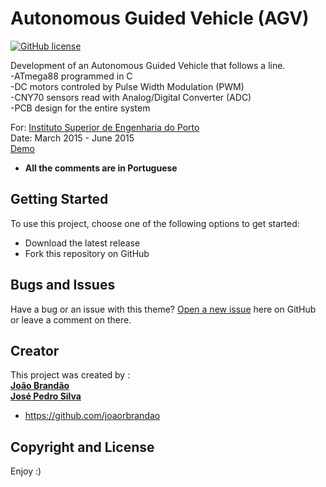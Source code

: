 # Autonomous Guided Vehicle (AGV)

[![GitHub license](https://img.shields.io/github/license/joaorbrandao/AGV.svg)](https://github.com/joaorbrandao/AGV/blob/master/LICENSE)

Development of an Autonomous Guided Vehicle that follows a line. <br>
-ATmega88 programmed in C <br>
-DC motors controled by Pulse Width Modulation (PWM) <br>
-CNY70 sensors read with Analog/Digital Converter (ADC) <br>
-PCB design for the entire system

For: [Instituto Superior de Engenharia do Porto](www.isep.ipp.pt)  
Date: March 2015 - June 2015 <br>
[Demo](https://youtu.be/-_XiPSVJOJc)

* **All the comments are in Portuguese**

## Getting Started

To use this project, choose one of the following options to get started:
* Download the latest release
* Fork this repository on GitHub

## Bugs and Issues

Have a bug or an issue with this theme? [Open a new issue](https://github.com/joaorbrandao/AGV/issues) here on GitHub or leave a comment on there.

## Creator

This project was created by :<br>
[**João Brandão**](https://joaorbrandao.github.io) <br>
[**José Pedro Silva**](https://pt.linkedin.com/in/josepedroasilva/en)

* https://github.com/joaorbrandao

## Copyright and License

Enjoy :)
